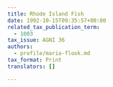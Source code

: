 ```yaml
---
title: Rhode Island Fish
date: 1992-10-15T09:35:57+00:00
related_tax_publication_term:
  - 1003
tax_issue: AGNI 36
authors:
  - profile/maria-flook.md
tax_format: Print
translators: []

---
```

